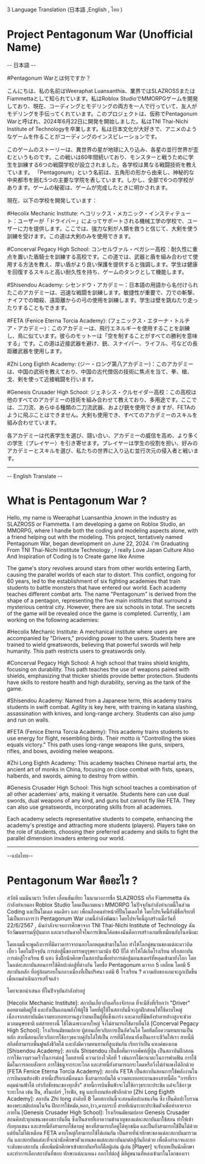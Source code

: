 3 Language Translation (日本語 ,English , ไทย )

# Project Pentagonum War (Unofficial Name)

-- 日本語 -- 

#Pentagonum Warとは何ですか？

こんにちは、私の名前はWeeraphat Luansanthia、業界ではSLAZROSSまたはFiammettaとして知られています。私はRoblox StudioでMMORPGゲームを開発しており、現在、コーディングとモデリングの両方を一人で行っていて、友人がモデリングを手伝ってくれています。このプロジェクトは、仮称でPentagonum Warと呼ばれ、2024年6月22日に開発を開始しました。私はTNI Thai-Nichi Institute of Technologyを卒業します。私は日本文化が大好きで、アニメのようなゲームを作ることがコーディングのインスピレーションです。

このゲームのストーリーは、異世界の星が地球に入り込み、各星の並行世界が歪むというものです。この戦いは60年間続いており、モンスターと戦うために学生を訓練する6つの戦闘学校が設立されました。各学校は異なる戦闘技術を教えています。
「Pentagonum」という名前は、五角形の形から由来し、神秘的な中央都市を囲む5つの主要な学院を表しています。しかし、全部で6つの学校があります。ゲームの秘密は、ゲームが完成したときに明かされます。

現在、以下の学校を開発しています：

#Hecolix Mechanic Institute: 
ヘコリックス・メカニック・インスティテュート：ユーザーが「ドライバー」によってサポートされる機械工学の学校で、ユーザーに力を提供します。ここでは、強力な剣が人類を救うと信じて、大剣を使う訓練を受けます。この道は大剣のみを使用できます。

#Concerval Pegacy High School: 
コンセルヴァル・ペガシー高校：耐久性に重点を置いた盾騎士を訓練する高校です。この道では、武器と盾を組み合わせて使用する方法を教え、厚い盾がより良い保護を提供すると強調します。学生は健康を回復するスキルと高い耐久性を持ち、ゲームのタンクとして機能します。

#Shisendou Academy: 
シセンドウ・アカデミー：日本語の用語から名付けられたこのアカデミーは、迅速な戦闘を訓練します。敏捷性が重要で、刀での斬撃、ナイフでの暗殺、遠距離からの弓の使用を訓練します。学生は壁を跳ねたり走ったりすることもできます。

#FETA (Fenice Eterna Torcia Academy):
(フェニックス・エターナ・トルチア・アカデミー)：このアカデミーは、飛行エネルギーを使用することを訓練し、鳥に似ています。彼らのモットーは「空を制することがすべての勝利を意味する」です。この道は近接武器を避け、銃、スナイパー、ライフル、弓などの長距離武器を使用します。

#Zhi Long Eighth Academy: 
(ジー・ロング第八アカデミー)：このアカデミーは、中国の武術を教えており、中国の古代僧侶の技術に焦点を当て、拳、槍、戈、剣を使って近接戦闘を行います。

#Genesis Crusader High School: 
ジェネシス・クルセイダー高校：この高校は他のすべてのアカデミーの技術を組み合わせて教えており、多用途です。ここでは、二刀流、あらゆる種類の二刀流武器、および銃を使用できますが、FETAのように飛ぶことはできません。大剣も使用でき、すべてのアカデミーのスキルを組み合わせています。

各アカデミーは代表学生を選び、競い合い、アカデミーの威信を高め、より多くの学生（プレイヤー）を引き寄せます。プレイヤーは学生の役割を担い、好みのアカデミーとスキルを選び、私たちの世界に入り込む並行次元の侵入者と戦います。

-------------------------------------------------------------------------------------------------------------------------------

-- English Translate -- 

# What is Pentagonum War ?
Hello, my name is Weeraphat Luansanthia ,known in the industry as SLAZROSS or Fiammetta. I am developing a game on Roblox Studio, an MMORPG, where I handle both the coding and modeling aspects alone, with a friend helping out with the modeling. This project, tentatively named Pentagonum War, began development on June 22, 2024. i'm Graduating From TNI Thai-Nichi Institute Technology , I really Love Japan Culture Also And Inspiration of Coding Is to Create game like Anime  

The game's story revolves around stars from other worlds entering Earth, causing the parallel worlds of each star to distort. This conflict, ongoing for 60 years, led to the establishment of six fighting academies that train students to battle monsters that have entered our world. Each academy teaches different combat arts.
The name "Pentagonum" is derived from the shape of a pentagon, representing the five main institutes that surround a mysterious central city. However, there are six schools in total. The secrets of the game will be revealed once the game is completed.
Currently, I am working on the following academies:

#Hecolix Mechanic Institute: 
A mechanical institute where users are accompanied by "Drivers," providing power to the users. Students here are trained to wield greatswords, believing that powerful swords will help humanity. This path restricts users to greatswords only.

#Concerval Pegacy High School: 
A high school that trains shield knights, focusing on durability. This path teaches the use of weapons paired with shields, emphasizing that thicker shields provide better protection. Students have skills to restore health and high durability, serving as the tank of the game.

#Shisendou Academy: 
Named from a Japanese term, this academy trains students in swift combat. Agility is key here, with training in katana slashing, assassination with knives, and long-range archery. Students can also jump and run on walls.

#FETA (Fenice Eterna Torcia Academy): 
This academy trains students to use energy for flight, resembling birds. Their motto is "Controlling the skies equals victory." This path uses long-range weapons like guns, snipers, rifles, and bows, avoiding melee weapons.

#Zhi Long Eighth Academy: 
This academy teaches Chinese martial arts, the ancient art of monks in China, focusing on close combat with fists, spears, halberds, and swords, aiming to destroy from within.

#Genesis Crusader High School: 
This high school teaches a combination of all other academies' arts, making it versatile. Students here can use dual swords, dual weapons of any kind, and guns but cannot fly like FETA. They can also use greatswords, incorporating skills from all academies.

Each academy selects representative students to compete, enhancing the academy's prestige and attracting more students (players). Players take on the role of students, choosing their preferred academy and skills to fight the parallel dimension invaders entering our world.

-------------------------------------------------------------------------------------------------------------------------------


--แปลไทย--

# Pentagonum War คืออะไร ?

สวัสดี ผมมีนามว่า วีรภัทร เลื่อนสันเทียะ ในนามวงการชื่อ SLAZROSS หรือ Fiammetta ฉันกำลังทำเกมลง Roblox Studio โดนเป็นเกมแนว MMORPG ในปัจจุกันกำลังทำเกมนี้ในส่วน Coding และปั้นโมเดล คนเดียว และ เพื่อนอีกคนทำหน้าที่ปั้นโมเดลให้ โดยโปรเจ็คนี้ยังมีชื่อเรียกที่ไม่เป็นทางการว่า Pentagonum War เกมนี้กำลังพัฒนา โดยโปรเจ็คนี้ถูกสร้างเมื่อวันที่ 22/6/2567 , ฉันกำลังจะจบการศึกษาจาก TNI Thai-Nichi Institute of Technology ฉันรักวัฒนธรรมญี่ปุ่นมาก และแรงบันดาลใจในการเขียนโค้ดของฉันคือการสร้างเกมที่เหมือนกับในอนิเมะ

โดยเกมนี้จะพูดถึงการที่มีดาวดาราจากนอกโลกหลุดเข้ามาในโลก ทำให้โลกคู่ขนานของแต่ละดาวบิดเบี้ยว โดยในปัจจุบัน การต่อสู้นี้ของบรรพบุรุษยาวมานับ 60 ปีได้ ทำให้ได้เกิดโรงเรียน หรือสถาบันการต่อสู้โรงเรียน 6 แห่ง ซึ่งฝึกนักศึกษาในสถาบันเพื่อทำการต่อสู้มอนสเตอร์ที่หลุดเข้ามายังโลก โดยในแต่ละสถาบันสอนการใช้ศิลปะต่อสู้ที่ต่างกัน 
โดยชื่อ Pentagonum มาจาก 5 เหลี่ยม โดยมี 5 สถาบันหลัก ที่อยู่ล้อมรอบในกลางเมืองที่เป็นปริศนา แต่มี 6 โรงเรียน ?  ความลับของเกมจะถูกเปิดขึ้นเมื่อเกมดำเนินการเสร็จแล้ว

โดยจะขอนำเสนอ ที่ในปัจจุบันกำลังทำอยู่


[Hecolix Mechanic Institute]: 
สถาบันเกี่ยวกับเครื่องจักรกล ที่จะมีสิ่งที่เรียกว่า "Driver" คอยตามติดผู้ใช้ และยังเป็นแกนพลังให้ผู้ใช้ โดยที่ผู้ใช้ในสถาบันนี้จะถูกฝึกสอนให้ใช้ดาบใหญ่ เนื่องจากสถาบันมีความทะเยอทะยานสูงว่าตนเป็นผู้ที่แข็งแกร่ง และดาบที่มีพลังทำลายล้างสูงจะช่วยมวลมนุษยชาติ แต่สายทางนี้ ใช้ได้เฉพาะดาบใหญ่ จึงไม่สามารถใช้ดาบอื่นได้
[Concerval Pegacy High School]: 
โรงเรียนมัธยมปลาย ผู้สอนเกี่ยวกับการเป็นอัศวินโล่ โดยยึดถื่อความทนทานเป็นหลัก สายนี้สอนเกี่ยวกับการใช้อาวุธควบคู่กับโล่ให้เป็น การที่มีโล่หนายิ่งเป็นเกราะชีวิตให้เรา สายนี้มีสกิลที่สามารถพื้นฟูพลังชีวิตได้ และยังมีความทนทานที่สูงเช่นกัน เรียกว่าเป็น แทงค์ของเกม
[Shisendou Academy]: 
สถาบัน Shisendou เป็นชื่อที่มาจากศัพท์ญี่ปุ่น เป็นสถาบันฝึกสอนการใช้ความรวดเร็วในการต่อสู้ โดยสายนี้ ความว่องไวคือที่ 1 เช่นการใช้คานาตะในการฟาดฟัน การใช้มีดในการลอบสังหาร การใช้ธนูจากระยะไกล
และสายนี้ยังสามารถกระโดดหรือวิ่งไต่กำแพงได้อีกด้วย 
[FETA Fenice Eterna Torcia Academy]: 
สถาบัน FETA เป็นสถาบันสอนการใช้พลังงานในการบินบนท้องฟ้า สายนี้เปรียกเสมือนนก ซึ่งสามารถบินได้ 
ความทะเยอทะยานของสายนี้คือ "การที่เราคลุมน่านฟ้าได้ เท่ากับชัยชนะของทุกสิ่ง" สายนี้การบินขึ้นฟ้าจะไม่ใช้อาวุธระยะประชิด แต่จะใช้อาวุธระยะไกล เช่น ปืน, สไนเปอร์ ,ไรเฟิล, ธนู และยิงบนท้องฟ้าอีกด้วย 
[Zhi Long Eighth Academy]: 
สถาบัน Zhi long ลำดับที่ 8 โดยสถาบันนี้จะสอนศิลปะแขนงจีน ซึ่ง เป็นศิลปะโบราณของพระสมัยก่อนในจีน ฝึกการใช้หมัด,หอก,ง้าว,ดาบกระบี่ สายที่เน้นระยะประชิดตัวเพื่อทำลายจากภายใน 
[Genesis Crusader High School]: 
โรงเรียนมัธยมปลาย Genesis Crusader สอนศิลปะทุกแขนงของสถาบันอื่น ซึ่งเป็นสายที่เอาความชำนาญของแต่ละสถาบันมาใช้สอน ทำให้เข้ากับทุกแขนง และสายนี้ยังสามารถใช้ดาบคู่ ของที่สามารถถือคู่ได้ทุกชนิด และปืนยังสามารถใช้ปืนได้ด้วย แต่บินไม่ได้เหมือน FETA ดาบใหญ่ก็สามารถใช้ได้เล่นกัน เป็นสายที่นำทักษะของแต่ละสถาบันมารวมกัน 
และสถาบันแต่ละที่จะนำนักศึกษาตัวแทนของแต่ละสถาบันมาต่อสู้กันอีกด้วย เพื่อดึงอำนาจและยกระดับของสถาบัน เพื่อเพิ่มนักศึกษาเข้าสถาบันหรือก็คือผู้เล่น ผู้เล่น [Player] จะรับบทเป็นนักศึกษา และทำการเลือกสถาบันที่ชอบ ทักษะแต่ละแหนง ออกไปต่อสู้ มิติคู่ขนานที่หลงเข้ามาในโลกของเรา
